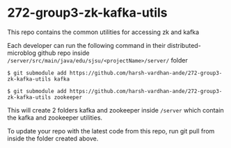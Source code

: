 # 272-group3-zk-kafka-utils
This repo contains the common utilities for accessing zk and kafka

Each developer can run the following command in their distributed-microblog github repo inside `/server/src/main/java/edu/sjsu/<projectName>/server/` folder

``
$ git submodule add https://github.com/harsh-vardhan-ande/272-group3-zk-kafka-utils kafka 
``

``$ git submodule add https://github.com/harsh-vardhan-ande/272-group3-zk-kafka-utils zookeeper
``

This will create 2 folders kafka and zookeeper inside `/server` which contain the kafka and zookeeper utilities.

To update your repo with the latest code from this repo, run git pull from inside the folder created above.
